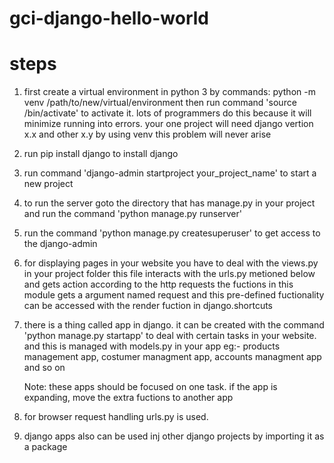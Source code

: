 # gci-django-hello-world
# steps
1. first create a virtual environment in python 3 by commands:
    python -m venv /path/to/new/virtual/environment
    then run command 'source <venv>/bin/activate' to activate it.
    lots of programmers do this because it will minimize
    running into errors. your one project will need django vertion
    x.x and other x.y by using venv this problem will never arise
    
2. run pip install django to install django
3. run command 'django-admin startproject your_project_name' to start a new project
4. to run the server goto the directory that has manage.py in your project
   and run the command 'python manage.py runserver'

5. run the command 'python manage.py createsuperuser' to get access to the
  django-admin
 
6. for displaying pages in your website you have to deal with the views.py
  in your project folder this file interacts with the urls.py metioned below
  and gets action according to the http requests the fuctions in this module
  gets a argument named request and this pre-defined fuctionality can be
  accessed with the render fuction in django.shortcuts
  
7. there is a thing called app in django. it can be created with the command
 'python manage.py startapp' to deal with certain tasks in your website.
 and this is managed with models.py in your app
   eg:- products management app, costumer managment app, accounts managment app
        and so on
        
   Note: these apps should be focused on one task. if the app is expanding, 
         move the extra fuctions to another app
         
8. for browser request handling urls.py is used.

9. django apps also can be used inj other django projects by importing it 
   as a package
